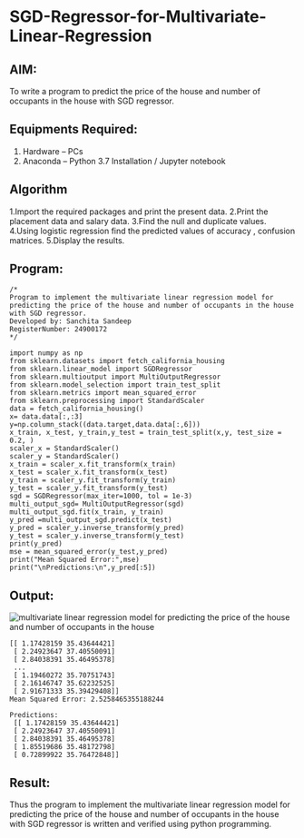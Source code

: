 # SGD-Regressor-for-Multivariate-Linear-Regression

## AIM:
To write a program to predict the price of the house and number of occupants in the house with SGD regressor.

## Equipments Required:
1. Hardware – PCs
2. Anaconda – Python 3.7 Installation / Jupyter notebook

## Algorithm
 1.Import the required packages and print the present data. 
 2.Print the placement
 data and salary data.
 3.Find the null and duplicate values. 
 4.Using logistic regression
 find the predicted values of accuracy , confusion matrices. 
 5.Display the results.

## Program:
```
/*
Program to implement the multivariate linear regression model for predicting the price of the house and number of occupants in the house with SGD regressor.
Developed by: Sanchita Sandeep
RegisterNumber: 24900172 
*/
```
```
import numpy as np
from sklearn.datasets import fetch_california_housing
from sklearn.linear_model import SGDRegressor
from sklearn.multioutput import MultiOutputRegressor
from sklearn.model_selection import train_test_split
from sklearn.metrics import mean_squared_error
from sklearn.preprocessing import StandardScaler
data = fetch_california_housing()
x= data.data[:,:3]
y=np.column_stack((data.target,data.data[:,6]))
x_train, x_test, y_train,y_test = train_test_split(x,y, test_size = 0.2, )
scaler_x = StandardScaler()
scaler_y = StandardScaler()
x_train = scaler_x.fit_transform(x_train)
x_test = scaler_x.fit_transform(x_test)
y_train = scaler_y.fit_transform(y_train)
y_test = scaler_y.fit_transform(y_test)
sgd = SGDRegressor(max_iter=1000, tol = 1e-3)
multi_output_sgd= MultiOutputRegressor(sgd)
multi_output_sgd.fit(x_train, y_train)
y_pred =multi_output_sgd.predict(x_test)
y_pred = scaler_y.inverse_transform(y_pred)
y_test = scaler_y.inverse_transform(y_test)
print(y_pred)
mse = mean_squared_error(y_test,y_pred)
print("Mean Squared Error:",mse)
print("\nPredictions:\n",y_pred[:5])
```     

## Output:
![multivariate linear regression model for predicting the price of the house and number of occupants in the house](sam.png)
~~~
[[ 1.17428159 35.43644421]
 [ 2.24923647 37.40550091]
 [ 2.84038391 35.46495378]
 ...
 [ 1.19460272 35.70751743]
 [ 2.16146747 35.62232525]
 [ 2.91671333 35.39429408]]
Mean Squared Error: 2.5258465355188244

Predictions:
 [[ 1.17428159 35.43644421]
 [ 2.24923647 37.40550091]
 [ 2.84038391 35.46495378]
 [ 1.85519686 35.48172798]
 [ 0.72899922 35.76472848]]
~~~


## Result:
Thus the program to implement the multivariate linear regression model for predicting the price of the house and number of occupants in the house with SGD regressor is written and verified using python programming.
